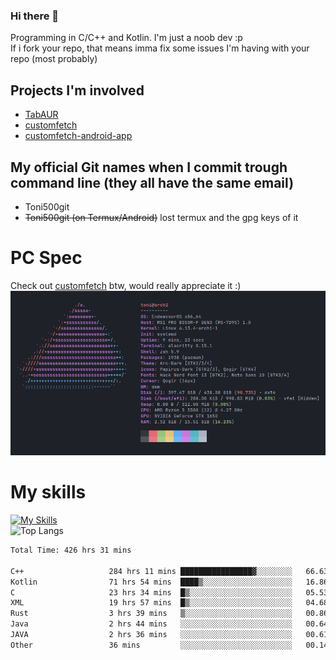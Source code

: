 ### Hi there 👋

Programming in C/C++ and Kotlin. I'm just a noob dev :p\
If i fork your repo, that means imma fix some issues I'm having with your repo (most probably)

## Projects I'm involved
 - [TabAUR](https://github.com/BurntRanch/TabAUR)
 - [customfetch](https://github.com/Toni500github/customfetch)
 - [customfetch-android-app](https://github.com/Toni500github/customfetch-android-app)

## My official Git names when I commit trough command line (they all have the same email)
* Toni500git
* ~~Toni500git (on Termux/Android)~~ lost termux and the gpg keys of it

# PC Spec
Check out [customfetch](https://github.com/Toni500github/customfetch) btw, would really appreciate it :)
![screenshot.png](https://github.com/Toni500github/customfetch/raw/main/screenshot.png)

# My skills
[![My Skills](https://skillicons.dev/icons?i=cpp,bash,kotlin,androidstudio,arch,linux&theme=light)](https://skillicons.dev)\
![Top Langs](https://github-readme-stats.vercel.app/api/top-langs/?username=Toni500github&layout=compact)

<!--START_SECTION:waka-->

```txt
Total Time: 426 hrs 31 mins

C++                   284 hrs 11 mins ████████████████▓░░░░░░░░   66.63 %
Kotlin                71 hrs 54 mins  ████▒░░░░░░░░░░░░░░░░░░░░   16.86 %
C                     23 hrs 34 mins  █▒░░░░░░░░░░░░░░░░░░░░░░░   05.53 %
XML                   19 hrs 57 mins  █▒░░░░░░░░░░░░░░░░░░░░░░░   04.68 %
Rust                  3 hrs 39 mins   ▒░░░░░░░░░░░░░░░░░░░░░░░░   00.86 %
Java                  2 hrs 44 mins   ░░░░░░░░░░░░░░░░░░░░░░░░░   00.64 %
JAVA                  2 hrs 36 mins   ░░░░░░░░░░░░░░░░░░░░░░░░░   00.61 %
Other                 36 mins         ░░░░░░░░░░░░░░░░░░░░░░░░░   00.14 %
```

<!--END_SECTION:waka-->
